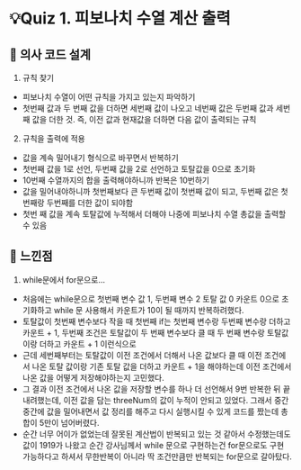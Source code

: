 # 💡Quiz 1. 피보나치 수열 계산 출력
## 📝 의사 코드 설계

1. 규칙 찾기
- 피보나치 수열이 어떤 규칙을 가지고 있는지 파악하기
- 첫번째 값과 두 번째 값을 더하면 세번째 값이 나오고 네번째 값은 두번째 값과 세번째 값을 더한 것. 즉, 이전 값과 현재값을 더하면 다음 값이 출력되는 규칙

2. 규칙을 출력에 적용
- 값을 계속 밀어내기 형식으로 바꾸면서 반복하기
- 첫번째 값을 1로 선언, 두번째 값을 2로 선언하고 토탈값을 0으로 초기화
- 10번째 수열까지의 합을 출력해야하니까 반복은 10번하기
- 값을 밀어내야하니까 첫번째보다 큰 두번째 값이 첫번째 값이 되고, 두번째 값은 첫번째랑 두번째를 더한 값이 되야함
- 첫번 째 값을 계속 토탈값에 누적해서 더해야 나중에 피보나치 수열 총값을 출력할 수 있음

## 🤯 느낀점
1. while문에서 for문으로...
- 처음에는 while문으로 첫번째 변수 값 1, 두번째 변수 2 토탈 값 0 카운트 0으로 초기화하고 while 문 사용해서 카운트가 10이 될 때까지 반복하려했다.
- 토탈값이 첫번째 변수보다 작을 때 첫번째 if는 첫번째 변수랑 두번째 변수랑 더하고 카운트 + 1, 두번째 조건은 토탈값이 두 번째 변수보다 클 때 
두 번째 변수랑 토탈값이랑 더하고 카운트 + 1 이런식으로
- 근데 세번째부터는 토탈값이 이전 조건에서 더해서 나온 값보다 클 때 이전 조건에서 나온 토탈 값이랑 기존 토탈 값을 더하고 카운트 + 1을 해야하는데 
이전 조건에서 나온 값을 어떻게 저장해야하는지 고민했다.
- 그 결과 이전 조건에서 나온 값을 저장할 변수를 하나 더 선언해서 9번 반복한 뒤 끝내려했는데, 이전 값을 담는 threeNum의 값이 누적이 안되고 있었다. 
그래서 중간 중간에 값을 밀어내면서 값 정리를 해주고 다시 실행시킬 수 있게 코드를 짰는데 총합이 5만이 넘어버렸다.
- 순간 너무 어이가 없었는데 잘못된 계산법이 반복되고 있는 것 같아서 수정했는데도 값이 1919가 나왔고 순간 강사님께서 while 문으로 구현하는건 for문으로도 구현 가능하다고 하셔서 무한반복이 아니라 딱 조건만큼만 반복되는 for문으로 갈아탔다.
